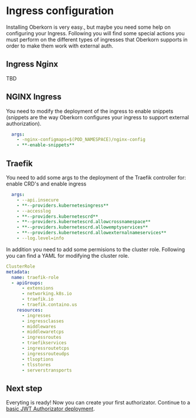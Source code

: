 # Ingress configuration
Installing Oberkorn is very easy., but maybe you need some help on configuring your Ingress. Following you will find some special actions you must perform on the different types of ingresses that Oberkorn supports in order to make them work with external auth.


## Ingress Nginx
TBD


## NGINX Ingress
You need to modify the deployment of the ingress to enable snippets (snippets are the way Oberkorn configures your ingress to support external authorization).

```yaml
  args:
    - -nginx-configmaps=$(POD_NAMESPACE)/nginx-config
    - **-enable-snippets**
```

## Traefik
You need to add some args to the deployment of the Traefik controller for: enable CRD's and enable ingress

```yaml
  args:
    - --api.insecure
    - **--providers.kubernetesingress**
    - --accesslog
    - **--providers.kubernetescrd**
    - **--providers.kubernetescrd.allowcrossnamespace**
    - **--providers.kubernetescrd.allowemptyservices**
    - **--providers.kubernetescrd.allowexternalnameservices**
    - --log.level=info
```

In addition you need to add some permisions to the cluster role. Following you can find a YAML for modifying the cluster role.

```yaml
ClusterRole
metadata:
  name: traefik-role
  - apiGroups:
      - extensions
      - networking.k8s.io
      - traefik.io
      - traefik.containo.us      
    resources:
      - ingresses
      - ingressclasses
      - middlewares
      - middlewaretcps
      - ingressroutes
      - traefikservices
      - ingressroutetcps
      - ingressrouteudps
      - tlsoptions
      - tlsstores
      - serverstransports
```

## Next step
Everyting is ready! Now you can create your first authorizator. Continue to a [basic JWT Authorizator deployment](/scenarios?id=basic-scenario-a-static-html-application).

